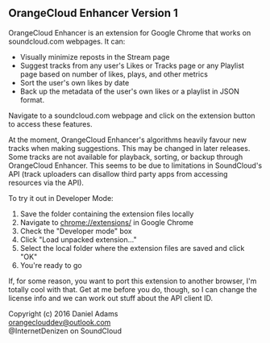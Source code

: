##  OrangeCloud Enhancer Version 1
OrangeCloud Enhancer is an extension for Google Chrome that works on soundcloud.com webpages. It can:

- Visually minimize reposts in the Stream page
- Suggest tracks from any user's Likes or Tracks page or any Playlist page based on number of likes, plays, and other metrics
- Sort the user's own likes by date
- Back up the metadata of the user's own likes or a playlist in JSON format.

Navigate to a soundcloud.com webpage and click on the extension button to access these features.

At the moment, OrangeCloud Enhancer's algorithms heavily favour new tracks when making suggestions. This may be changed in later releases. Some tracks are not available for playback, sorting, or backup through OrangeCloud Enhancer. This seems to be due to limitations in SoundCloud's API (track uploaders can disallow third party apps from accessing resources via the API).

To try it out in Developer Mode:

1. Save the folder containing the extension files locally
2. Navigate to [chrome://extensions/](chrome://extensions/) in Google Chrome
3. Check the "Developer mode" box
4. Click "Load unpacked extension..."
5. Select the local folder where the extension files are saved and click "OK"
6. You're ready to go

If, for some reason, you want to port this extension to another browser, I'm totally cool with that. Get at me before you do, though, so I can change the license info and we can work out stuff about the API client ID.

Copyright (c) 2016 Daniel Adams  
orangeclouddev@outlook.com  
@InternetDenizen on SoundCloud  
